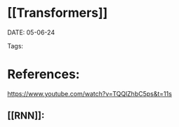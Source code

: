 
# [[Transformers]]


DATE:  05-06-24


Tags: 

# References: 

https://www.youtube.com/watch?v=TQQlZhbC5ps&t=11s


## [[RNN]]: 






